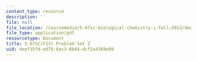 ```yaml
---
content_type: resource
description: ''
file: null
file_location: /coursemedia/5-07sc-biological-chemistry-i-fall-2013/deef35fded756ac38b84dcf2a4384e89_MIT5_07SCF13_Pset2.pdf
file_type: application/pdf
resourcetype: Document
title: 5.07SC(F13) Problem Set 2
uid: deef35fd-ed75-6ac3-8b84-dcf2a4384e89
---
```

